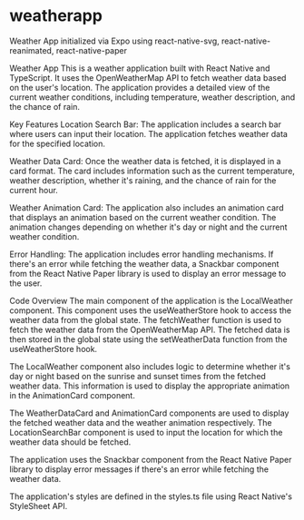 # weatherapp
Weather App initialized via Expo using react-native-svg, react-native-reanimated, react-native-paper

Weather App
This is a weather application built with React Native and TypeScript. It uses the OpenWeatherMap API to fetch weather data based on the user's location. The application provides a detailed view of the current weather conditions, including temperature, weather description, and the chance of rain.

Key Features
Location Search Bar: The application includes a search bar where users can input their location. The application fetches weather data for the specified location.

Weather Data Card: Once the weather data is fetched, it is displayed in a card format. The card includes information such as the current temperature, weather description, whether it's raining, and the chance of rain for the current hour.

Weather Animation Card: The application also includes an animation card that displays an animation based on the current weather condition. The animation changes depending on whether it's day or night and the current weather condition.

Error Handling: The application includes error handling mechanisms. If there's an error while fetching the weather data, a Snackbar component from the React Native Paper library is used to display an error message to the user.

Code Overview
The main component of the application is the LocalWeather component. This component uses the useWeatherStore hook to access the weather data from the global state. The fetchWeather function is used to fetch the weather data from the OpenWeatherMap API. The fetched data is then stored in the global state using the setWeatherData function from the useWeatherStore hook.

The LocalWeather component also includes logic to determine whether it's day or night based on the sunrise and sunset times from the fetched weather data. This information is used to display the appropriate animation in the AnimationCard component.

The WeatherDataCard and AnimationCard components are used to display the fetched weather data and the weather animation respectively. The LocationSearchBar component is used to input the location for which the weather data should be fetched.

The application uses the Snackbar component from the React Native Paper library to display error messages if there's an error while fetching the weather data.

The application's styles are defined in the styles.ts file using React Native's StyleSheet API.
